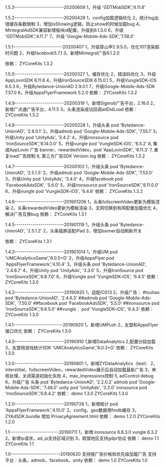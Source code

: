 1.5.3-------------------------20200609
1，升级 'GDTMobSDK','4.11.8'

1.5.2-------------------------20200429
1，config加载逻辑优化
2，统计log出错缓存条数限制
3，增加isShowing逻辑，防止show的时候加载bug
4，MintegralAdSDK兼容新增板块id配置，升级到6.1.3.0
6，升级 'GDTMobSDK','4.11.7'
7，升级 'Google-Mobile-Ads-SDK','7.58.0'

1.5.1-------------------------20200407
1，升级穿山甲2.9.5.0，优化107渲染超时问题
2，升级facebook5.7.1
3，新增Mintegral广告6.1.2.0

依赖：
ZYCoreKits 1.3.2

1.5.0-------------------------20200327
1，缓存优化
2，错误码优化
3，升级AppLovinSDK 6.11.6
4，升级IronSourceSDK 6.15.0.1
5，升级VungleSDK-iOS 6.5.3
6，升级Bytedance-UnionAD 2.9.0.1
7，升级Google-Mobile-Ads-SDK 7.57.0
8，升级AppsFlyerFramework 5.2.0
依赖：
ZYCoreKits 1.3.2

1.4.9-------------------------20200319
1，新增Sigmob广告平台，2.16.0
2，新增广点通广告平台，4.11.5
3，头条渲染成功回调adDidLoad
依赖：
ZYCoreKits 1.3.2

1.4.8-------------------------20200228
1，升级头条 pod 'Bytedance-UnionAD', '2.8.0.1'
2，升级admob pod 'Google-Mobile-Ads-SDK', '7.55.1'
3，升级Unity pod 'UnityAds', '3.4.2'
4，升级ironsource pod 'IronSourceSDK','6.14.0.0'
5，升级vungle pod 'VungleSDK-iOS', '6.5.2'
6, 集成AppLovin 广告 banner、rewardedVideo，pod 'AppLovinSDK', '6.11.3'
7, 重复load广告控制
8, 第三方广告SDK Version log
依赖：
ZYCoreKits 1.3.2

1.4.7-------------------------20200103
1，升级头条 pod 'Bytedance-UnionAD', '2.5.1.5'
2，升级admob pod 'Google-Mobile-Ads-SDK', '7.53.0'
3，升级Unity pod 'UnityAds', '3.4.0'
4，升级facebook pod 'FacebookAdsSDK', '5.6.0'
5，升级ironsource pod 'IronSourceSDK','6.11.0.0'
6，升级vungle pod 'VungleSDK-iOS', '6.4.6'
依赖：
ZYCoreKits 1.3.2

1.4.6-------------------------201901206
1，头条fullscreenVideo更新为模板渲染
2，头条rewardedVideo更新为模板渲染
3，无网切换到有网配置加载优化
4，解决广告互换bug
依赖：
ZYCoreKits 1.3.1

1.4.5-------------------------201901119
1，升级头条 pod 'Bytedance-UnionAD', '2.5.1.2'
2，头条插屏适配iPad
3，增加banner自动刷新开关

依赖：
ZYCoreKits 1.3.1

1.4.3-------------------------201901014
1，升级UM pod 'UMCAnalyticsGame','6.0.5+G'
2，升级AppsFlyer pod 'AppsFlyerFramework','4.10.4'
3，升级头条 pod 'Bytedance-UnionAD', '2.4.6.7'
4，升级Unity pod 'UnityAds', '3.3.0'
5，升级IronSource pod 'IronSourceSDK','6.8.7.0'
6，升级Vungle pod 'VungleSDK-iOS', '6.4.5'
依赖：
ZYCoreKits 1.3.0

1.4.2-------------------------20190925
1，适配iOS13
2，升级广告：
#toutiao
pod 'Bytedance-UnionAD', '2.4.6.3'
##admob
pod 'Google-Mobile-Ads-SDK', '7.50.0'
##facebook
pod 'FacebookAdsSDK', '5.5.0'
##ironsource
pod 'IronSourceSDK','6.8.5.0'
##vungle：
pod 'VungleSDK-iOS', '6.4.3'
依赖：
ZYCoreKits 1.3.0


1.4.1-------------------------20190920
1，新增UMPush
2，友盟和AppsFlyer接口优化
依赖：
ZYCoreKits 1.3.0

1.4.0-------------------------20190910
1,新增DataAnalytics
2,配置分段加载
3，友盟用游戏统计SDK 'UMCAnalyticsGame','6.0.3+G'
依赖：
ZYCoreKits 1.3.0

1.3.0-------------------------20190801
1，新增ZYDataAnalytics（test）
2，interstitial，fullscreenVideo，rewardedVideo展示后自动加载最新广告
3，审核处理，关闭渠道初始化失败
4，max_impressions控制
5, adControl debug
6，升级广告
头条
pod 'Bytedance-UnionAD', '2.2.0.2'
admob
pod 'Google-Mobile-Ads-SDK', '7.48.0'
unity
pod 'UnityAds', '3.2.0'
ironsource
pod 'IronSourceSDK','6.8.4.2'
依赖：
demo 1.3.0
ZYCoreKits 1.3.0

1.2.0-------------------------20190726
1，新增统计
pod 'AppsFlyerFramework','4.10.0'
2，config，geo数据用fmdb缓存
3，ZYAdSDK.bundle 增加 PrivacyAgreement.html
依赖：
demo 1.2.0
ZYCoreKits 1.2.0

1.1-------------------------20190711
1，新增
ironsource 6.8.3.0
vungle 6.3.2
2，新增ip请求，ad_ip支持区域识别
3，欧盟地区支持gdpr协议
依赖：
demo 1.1
ZYCoreKits 1.1

1.0-------------------------20190620
支持按广告价格和优先级加载广告
支持平台：头条，admob，facebook，unity
依赖：
demo 1.0
ZYCoreKits 1.0
